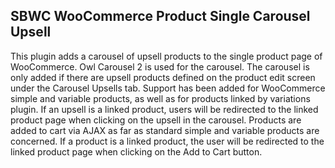 ## SBWC WooCommerce Product Single Carousel Upsell

This plugin adds a carousel of upsell products to the single product page of WooCommerce. Owl Carousel 2 is used for the carousel. The carousel is only added if there are upsell products defined on the product edit screen under the Carousel Upsells tab. Support has been added for WooCommerce simple and variable products, as well as for products linked by variations plugin. If an upsell is a linked product, users will be redirected to the linked product page when clicking on the upsell in the carousel. Products are added to cart via AJAX as far as standard simple and variable products are concerned. If a product is a linked product, the user will be redirected to the linked product page when clicking on the Add to Cart button.
